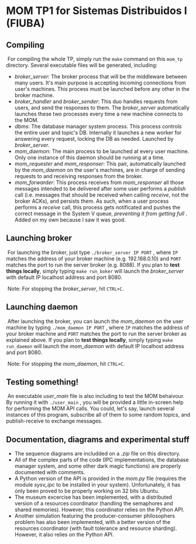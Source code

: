 # MOM TP1 for Sistemas Distribuidos I (FIUBA)

## Compiling

​	For compiling the whole TP, simply run the `make` command on this `mom_tp` directory. Several executable files will be generated, including:

- _broker_server_: The broker process that will be the middleware between many users. It's main purpose is accepting incoming connections from user's machines. This process must be launched before any other in the broker machine.
- _broker_handler_ and _broker_sender_: This duo handles requests from users, and send the responses to them. The _broker_server_ automatically launches these two processes every time a new machine connects to the MOM.
- _dbms_: The database manager system process. This process controls the entire user and topic's DB. Internally it launches a new worker for answering every request, locking the DB as needed. Launched by _broker_server_.
- _mom_daemon_: The main process to be launched at every user machine. Only one instance of this daemon should be running at a time. 
- _mom_requester_ and _mom_responser_: This pair, automatically launched by the _mom_daemon_ on the user's machines, are in charge of sending requests to and receiving responses from the broker. 
- _mom_forwarder_: This process receives from _mom_responser_ all those messages intended to be delivered after some user performs a _publish_ call (i.e. messages that should be received when calling _receive_, not the broker ACKs), and persists them. As such, when a user process performs a _receive_ call, this process gets notificated and pushes the correct message in the System V queue, _preventing it from getting full_ . Added on my own because I saw it was good.

## Launching broker

​	For launching the broker, just type `./broker_server IP PORT` , where `IP` matches the address of your broker machine (e.g. 192.168.0.10) and `PORT` matches the port to run the server broker (e.g. 8088). If you plan to **test things locally**, simply typing `make run_boker` will launch the _broker_server_ with default IP localhost address and port 8080.

​	Note: For stopping the _broker_server_, hit `CTRL+C`.

## Launching daemon

​	After launching the broker, you can launch the _mom_daemon_ on the user machine by typing `./mom_daemon IP PORT` , where `IP` matches the address of your broker machine and `PORT` matches the port to run the server broker as explained above. If you plan to **test things locally**, simply typing `make run_daemon` will launch the *mom_daemon* with default IP localhost address and port 8080.

​	Note: For stopping the _mom_daemon_, hit `CTRL+C`.

## Testing something!

​	An executable _user_main_ file is also including to test the MOM behaivour. By running it with `./user_main` , you will be provided a little in-screen help for performing the MOM API calls. You could, let's say, launch several instances of this program, subscribe all of them to some random topics, and publish-receive to exchange messages.



## Documentation, diagrams and experimental stuff	

- The sequence diagrams are includded on a _.zip_ file on this directory.
- All of the complex parts of the code (IPC implementations, the database manager system, and some other dark magic functions) are properly documented with comments.
- A Python version of the API is provided in the _mom.py_ file (requires the module _sysv_ipc_ to be installed in your system). Unfortunately, it has only been proved to be properly working on 32 bits Ubuntu.
- The museum excercise has been implemented, with a distributed version of a resources coordinator (handling the semaphores and shared memories). However, this coordinator relies on the Python API.
- Another simulation featuring the producer-consumer philosophers problem has also been implemented, with a better version of the resources coordinator (with fault tolerance and resource sharding). However, it also relies on the Python API.

